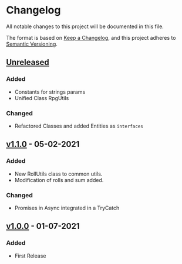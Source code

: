 # Changelog

All notable changes to this project will be documented in this file.

The format is based on [Keep a Changelog](https://keepachangelog.com/en/1.0.0/),
and this project adheres to [Semantic Versioning](https://semver.org/spec/v2.0.0.html).

## [Unreleased]

### Added
- Constants for strings params
- Unified Class RpgUtils

### Changed
- Refactored Classes and added Entities as `interfaces`

## [v1.1.0] - 05-02-2021

### Added
- New RollUtils class to common utils.
- Modification of rolls and sum added.

### Changed
- Promises in Async integrated in a TryCatch

## [v1.0.0] - 01-07-2021

### Added

- First Release

[Unreleased]: https://github.com/juananmuxed/rpg-utils/compare/v1.1.0...HEAD
[v1.1.0]: https://github.com/juananmuxed/rpg-utils/releases/tag/v1.1.0
[v1.0.0]: https://github.com/juananmuxed/rpg-utils/releases/tag/v1.0.0